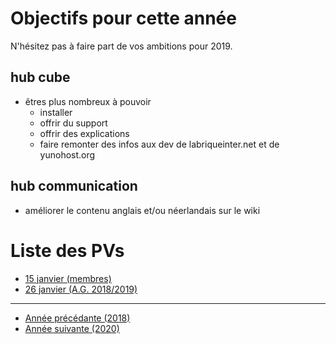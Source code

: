 <!-- TITLE: 2019 -->
<!-- SUBTITLE: Objectifs et réunions de 2019 -->

# Objectifs pour cette année
N'hésitez pas à faire part de vos ambitions pour 2019.

## hub cube

* êtres plus nombreux à pouvoir 
	* installer
	* offrir du support
	* offrir des explications
	* faire remonter des infos aux dev de labriqueinter.net et de yunohost.org

## hub communication

* améliorer le contenu anglais et/ou néerlandais sur le wiki

# Liste des PVs

* [15 janvier (membres)](2019/01-15)
* [26 janvier (A.G. 2018/2019)](2019/01-26)

---

* [Année précédante (2018)](2018)
* [Année suivante (2020)](2020)
